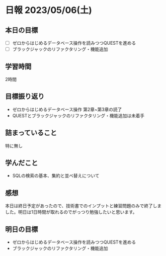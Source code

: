 # 日報 2023/05/06(土)

## 本日の目標
- [ ] ゼロからはじめるデータベース操作を読みつつQUESTを進める
- [ ] ブラックジャックのリファクタリング・機能追加

## 学習時間
2時間

## 目標振り返り
- ゼロからはじめるデータベース操作 第2章~第3章の読了
- QUESTとブラックジャックのリファクタリング・機能追加は未着手

## 詰まっていること
特に無し

## 学んだこと
- SQLの検索の基本、集約と並べ替えについて

## 感想
本日は終日予定があったので、技術書でのインプットと練習問題のみで終了しました。明日は1日時間が取れるのでがっつり勉強したいと思います。

## 明日の目標
- ゼロからはじめるデータベース操作を読みつつQUESTを進める
- ブラックジャックのリファクタリング・機能追加
